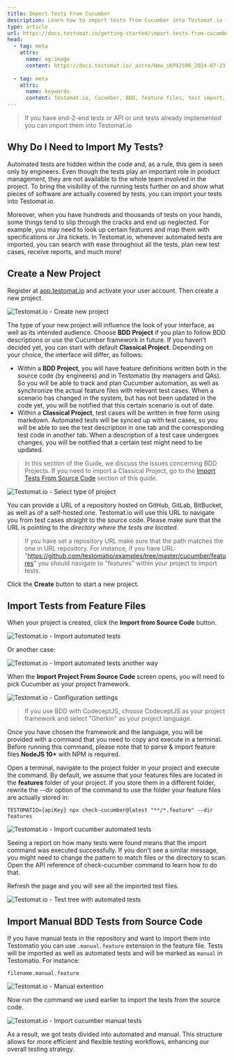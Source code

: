 ```yaml
---
title: Import Tests From Cucumber
description: Learn how to import tests from Cucumber into Testomat.io for better visibility and management. This guide covers steps to create a new project, select the appropriate framework, and import Cucumber feature files using specific commands. It also explains how to differentiate and manage both automated and manual BDD tests efficiently.
type: article
url: https://docs.testomat.io/getting-started/import-tests-from-cucumber/
head:
  - tag: meta
    attrs:
      name: og:image
      content: https://docs.testomat.io/_astro/New_sKP42S9R_2024-07-23.CIkJt32Q_12fmGM.webp
      
  - tag: meta
    attrs:
      name: keywords
      content: Testomat.io, Cucumber, BDD, feature files, test import, automated tests, manual tests, project setup, test management, testing framework, NodeJS, CodeceptJS
---
```


> If you have end-2-end tests or API or unit tests already implemented you can import them into Testomat.io

## Why Do I Need to Import My Tests?

Automated tests are hidden within the code and, as a rule, this gem is seen only by engineers. Even though the tests play an important role in product management, they are not available to the whole team involved in the project. To bring the visibility of the running tests further on and show what pieces of software are actually covered by tests, you can import your tests into Testomat.io. 

Moreover, when you have hundreds and thousands of tests on your hands, some things tend to slip through the cracks and end up neglected. For example, you may need to look up certain features and map them with specifications or Jira tickets. In Testomat.io, whenever automated tests are imported,  you can search with ease throughout all the tests, plan new test cases, receive reports, and much more! 

## Create a New Project

Register at [app.testomat.io](https://app.testomat.io) and activate your user account. Then create a new project.

![Testomat.io - Create new project](././images/New_qIJOdkr6_2024-07-09.png)

The type of your new project will influence the look of your interface, as well as its intended audience. Choose **BDD Project** if you plan to follow BDD descriptions or use the Cucumber framework in future. If you haven't decided yet, you can start with default **Classical Project**. Depending on your choice, the interface will differ, as follows:

* Within a **BDD Project**, you will have feature definitions written both in the source code (by engineers) and in Testomatio (by managers and QAs). So you will be able to track and plan Cucumber automation, as well as synchronize the actual feature files with relevant test cases. When a scenario has changed in the system, but has not been updated in the code yet, you will be notified that this certain scenario is out of date.
* Within a **Classical Project**, test cases will be written in free form using markdown. Automated tests will be synced up with test cases, so you will be able to see the test description in one tab and the corresponding test code in another tab. When a description of a test case undergoes changes, you will be notified that a certain test might need to be updated.

> In this section of the Guide, we discuss the issues concerning BDD Projects. If you need to import a Classical Project, go to the [Import Tests From Source Code](https://docs.testomat.io/getting-started/import-tests-from-source-code/#why-do-i-need-to-import-my-tests) section of this guide.

![Testomat.io - Select type of project](././images/New_hgjKedfJ_2024-07-19.png)

You can provide a URL of a repository hosted on GitHub, GitLab, BitBucket, as well as of a self-hosted one. Testomat.io will use this URL to navigate you from test cases straight to the source code. Please make sure that the URL is pointing to the *directory where the tests are located*. 

> If you have set a repository URL make sure that the path matches the one in URL repository. For instance, if you have URL: "https://github.com/testomatio/examples/tree/master/cucumber/features" you should navigate to "features" within your project to import tests.

Click the **Create** button to start a new project.

## Import Tests from Feature Files

When your project is created, click the **Import from Source Code** button.

![Testomat.io - Import automated tests](././images/New_AVoLiSh1_2024-07-19.png)

Or another case:

![Testomat.io - Import automated tests another way](././images/New_2b7OzBQ1_2024-07-19.png)

When the **Import Project From Source Code** screen opens, you will need to pick Cucumber as your project framework. 

![Testomat.io - Configuration settings](././images/New_jylFbzYH_2024-07-19.png)

> If you use BDD with CodeceptJS, choose CodeceptJS as your project framework and select "Gherkin" as your project language.

Once you have chosen the framework and the language, you will be provided with a command that you need to copy and execute in a terminal. Before running this command, please note that to parse & import feature files **NodeJS 10+** with NPM is required.

Open a terminal, navigate to the project folder in your project and execute the command. By default, we assume that your features files are located in the **features** folder of your project. If you store them in a different folder, rewrite the --dir  option of the command to use the folder your feature files are actually stored in:

```
TESTOMATIO={apiKey} npx check-cucumber@latest "**/*.feature" --dir features
```

![Testomat.io - Import cucumber automated tests](././images/New_sKP42S9R_2024-07-23.png)

Seeing a report on how many tests were found means that the import command was executed successfully. If you don't see a similar message, you might need to change the pattern to match files or the directory to scan. Open the API reference of check-cucumber command to learn how to do that.

Refresh the page and you will see all the imported test files.

![Testomat.io - Test tree with automated tests](././images/New_zIxolwhp_2024-07-23.png)

## Import Manual BDD Tests from Source Code

If you have manual tests in the repository and want to import them into Testomatio you can use `.manual.feature` extension in the feature file. Tests will be imported as well as automated tests and will be marked as `manual` in Testomatio. For instance:

```
filename.manual.feature
```

![Testomat.io - Manual extention](././images/New_BTxyj9Zv_2024-07-23.png)

Now run the command we used earlier to import the tests from the source code.

![Testomat.io - Import cucumber manual tests](././images/New_fwAVSlDp_2024-07-23.png)

As a result, we got tests divided into automated and manual. This structure allows for more efficient and flexible testing workflows, enhancing our overall testing strategy. 